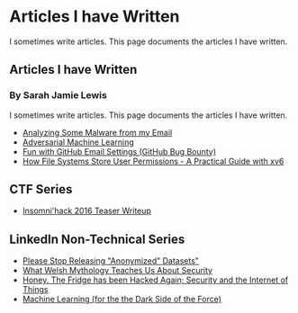 # Articles I have Written

I sometimes write articles. This page documents the articles I have written.

<div itemscope itemtype="http://schema.org/BlogPosting">
  <meta itemscope itemprop="mainEntityOfPage"  itemType="https://schema.org/WebPage" itemid="https://sarahjamielewis.com/reading.html"/> 
  <h2 itemprop="headline">Articles I have Written</h2>
  <h3 itemprop="author" itemscope itemtype="https://schema.org/Person">
    By <span itemprop="name">Sarah Jamie Lewis</span>
  </h2>
  <span itemprop="description">I sometimes write articles. This page documents the articles I have written.</span>
  <meta itemprop="datePublished" content="2015-03-14T08:00:00+08:00"/>
  <meta itemprop="dateModified" content="2015-12-20T08:00:00+08:00"/>
  <div itemprop="publisher" itemscope itemtype="https://schema.org/Organization">
    <meta itemprop="name" content="Sarah Jamie Lewis">
    <div itemprop="logo" itemscope itemtype="https://schema.org/ImageObject">
      <meta itemprop="url" content="https://sarahjamielewis.com/images/sarah.png">
      <meta itemprop="width" content="400">
      <meta itemprop="height" content="400">
    </div>
  </div>
      <div itemprop="image" itemscope itemtype="https://schema.org/ImageObject">
       <meta itemprop="url" content="https://sarahjamielewis.com/images/sarah.png">
       <meta itemprop="width" content="400">
       <meta itemprop="height" content="400">
      </div>
</div>


* [Analyzing Some Malware from my Email](/posts/malware-email-analysis.html)
* [Adversarial Machine Learning](/posts/adversarial-machine-learning.html)
* [Fun with GitHub Email Settings (GitHub Bug Bounty)](/posts/fun-with-github.html)
* [How File Systems Store User Permissions - A Practical Guide with xv6](/posts/file-system-permissions-and-xv6.html)

## CTF Series

* [Insomni'hack 2016 Teaser Writeup](/posts/insomnihack-teaser-ctf-2016.html)

## LinkedIn Non-Technical Series

* [Please Stop Releasing "Anonymized" Datasets"](https://www.linkedin.com/pulse/please-stop-releasing-anonymized-datasets-sarah-jamie-lewis)
* [What Welsh Mythology Teaches Us About Security](https://www.linkedin.com/pulse/what-welsh-mythology-teaches-us-security-sarah-jamie-lewis)
* [Honey, The Fridge has been Hacked Again; Security and the Internet of Things](https://www.linkedin.com/pulse/honey-fridge-has-been-hacked-again-security-internet-things-lewis)
* [Machine Learning (for the the Dark Side of the Force)](https://www.linkedin.com/pulse/machine-learning-dark-side-force-sarah-jamie-lewis)

